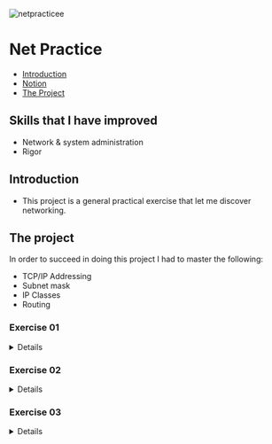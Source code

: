 ![netpracticee](https://user-images.githubusercontent.com/63206471/175390369-33add942-d657-4684-add8-da89ea61b7ba.png)

# Net Practice

* [Introduction](#introduction)
* [Notion](#notion-link)
* [The Project](#the-project)


## Skills that I have improved
* Network & system administration
* Rigor

## Introduction
* This project is a general practical exercise that let me discover networking.

## The project
In order to succeed in doing this project I had to master the following:
* TCP/IP Addressing
* Subnet mask
* IP Classes
* Routing

### Exercise 01
<details>
![Ex 01](https://user-images.githubusercontent.com/63206471/175398798-0a56b15f-0a38-4084-9efd-7c9c4a9b34b4.png)
</details>
  
### Exercise 02
<details>
![Ex02](https://user-images.githubusercontent.com/63206471/175398962-8564040e-6128-43a4-be58-27351a56cdf3.png)
</details>
  
### Exercise 03
<details>
![Ex03](https://user-images.githubusercontent.com/63206471/175399148-95bc665d-6f5c-4fe7-b806-3207c205de6f.png)
</details>
